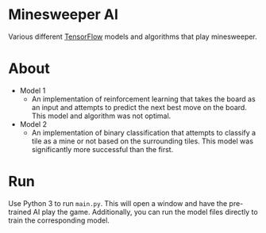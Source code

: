 # Minesweeper AI

Various different [TensorFlow](https://www.tensorflow.org/) models and algorithms that play minesweeper.

# About
- Model 1
    - An implementation of reinforcement learning that takes the board as an input and attempts to predict the
    next best move on the board. This model and algorithm was not optimal.
- Model 2
    - An implementation of binary classification that attempts to classify a tile as a mine or not based on the
    surrounding tiles. This model was significantly more successful than the first.

# Run
Use Python 3 to run `main.py`. This will open a window and have the pre-trained AI play the game. Additionally,
you can run the model files directly to train the corresponding model.